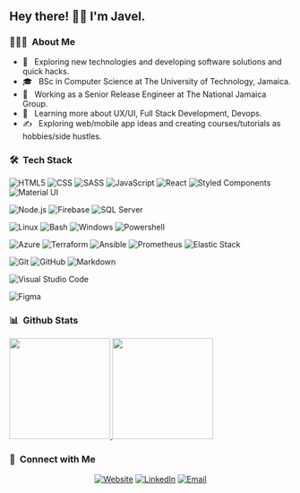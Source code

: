 <!-- <img src="https://raw.githubusercontent.com/AVS1508/AVS1508/master/assets/Aditya%20Vikram%20Singh%20Banner.png">
-->
<h2> Hey there! 👋🏾 I'm Javel.</h2>

<h3> 👨🏾‍💻 &nbsp;About Me </h3>

- 🤔 &nbsp; Exploring new technologies and developing software solutions and quick hacks.
- 🎓 &nbsp; BSc in Computer Science at The University of Technology, Jamaica.
- 💼 &nbsp; Working as a Senior Release Engineer at The National Jamaica Group.
- 🌱 &nbsp; Learning more about UX/UI, Full Stack Development, Devops.
- ✍️ &nbsp; Exploring web/mobile app ideas and creating courses/tutorials as hobbies/side hustles.

<h3> 🛠 &nbsp;Tech Stack</h3>

  ![HTML5](https://img.shields.io/badge/-HTML5-333333?style=flat&logo=HTML5)
  ![CSS](https://img.shields.io/badge/-CSS-333333?style=flat&logo=CSS3)
  ![SASS](https://img.shields.io/badge/-SASS-333333?style=flat&logo=SASS)
  ![JavaScript](https://img.shields.io/badge/-JavaScript-333333?style=flat&logo=javascript)
  ![React](https://img.shields.io/badge/-React-333333?style=flat&logo=react)
  ![Styled Components](https://img.shields.io/badge/-Styled%20Components-333333?style=flat&logo=styled-components)
  ![Material UI](https://img.shields.io/badge/-Material%20UI-333333?style=flat&logo=material-ui)
  
  ![Node.js](https://img.shields.io/badge/-Node.js-333333?style=flat&logo=node.js)
  ![Firebase](https://img.shields.io/badge/-Firebase.js-333333?style=flat&logo=firebase)
  ![SQL Server](https://img.shields.io/badge/-SQLServer-333333?style=flat&logo=microsoft-sql-server)
  
  ![Linux](https://img.shields.io/badge/-Linux-333333?style=flat&logo=linux)
  ![Bash](https://img.shields.io/badge/-Bash-333333?style=flat&logo=gnu-bash)
  ![Windows](https://img.shields.io/badge/-Windows-333333?style=flat&logo=windows)
  ![Powershell](https://img.shields.io/badge/-Powershell-333333?style=flat&logo=powershell)
  
  ![Azure](https://img.shields.io/badge/-Azure-333333?style=flat&logo=microsoft-azure)
  ![Terraform](https://img.shields.io/badge/-Terraform-333333?style=flat&logo=terraform)
  ![Ansible](https://img.shields.io/badge/-Ansible-333333?style=flat&logo=ansible)
  ![Prometheus](https://img.shields.io/badge/-Prometheus-333333?style=flat&logo=prometheus)
  ![Elastic Stack](https://img.shields.io/badge/-Elastic%20Stack-333333?style=flat&logo=elastic-stack)

  ![Git](https://img.shields.io/badge/-Git-333333?style=flat&logo=git)
  ![GitHub](https://img.shields.io/badge/-GitHub-333333?style=flat&logo=github)
  ![Markdown](https://img.shields.io/badge/-Markdown-333333?style=flat&logo=markdown)

  ![Visual Studio Code](https://img.shields.io/badge/-Visual%20Studio%20Code-333333?style=flat&logo=visual-studio-code&logoColor=007ACC)

  ![Figma](https://img.shields.io/badge/-Figma-333333?style=flat&logo=figma)

<h3> 📊 &nbsp;Github Stats</h3>

<a href="https://github.com/javelwilson">
  <img height="180em" src="https://github-readme-stats.vercel.app/api?username=javelwilson&show_icons=true" />
  <img height="180em" src="https://github-readme-stats.vercel.app/api/top-langs/?username=javelwilson&layout=compact" />
</a>

<br/>

<h3> 🤝 &nbsp;Connect with Me </h3>

<p align="center">
<a href="https://javelwilson.com/"><img alt="Website" src="https://img.shields.io/badge/Website-javelwilson.com-blue?style=flat-square&logo=google-chrome"></a>
<a href="https://www.linkedin.com/in/javelwilson/"><img alt="LinkedIn" src="https://img.shields.io/badge/LinkedIn-Javel%20Wilson-blue?style=flat-square&logo=linkedin"></a>
<a href="mailto:javelawilson@gmail.com"><img alt="Email" src="https://img.shields.io/badge/Email-javelawilson@gmail.com-blue?style=flat-square&logo=gmail"></a>
</p>
